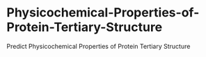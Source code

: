 # Physicochemical-Properties-of-Protein-Tertiary-Structure
Predict Physicochemical Properties of Protein Tertiary Structure
